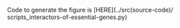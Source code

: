 Code to generate the figure is [HERE](../src(source-code)/
scripts_interactors-of-essential-genes.py)